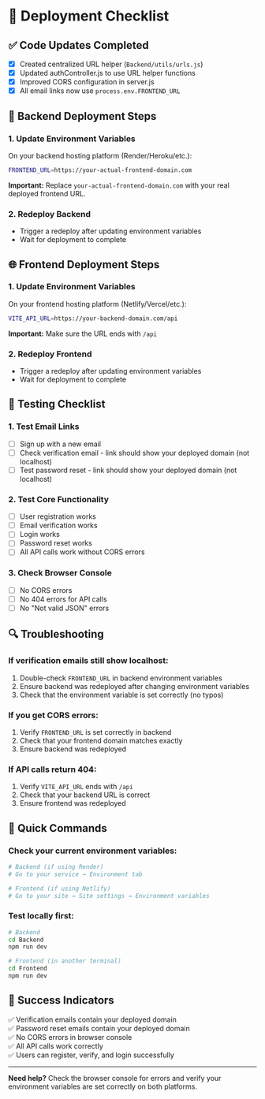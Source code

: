 # 🚀 Deployment Checklist

## ✅ Code Updates Completed

- [x] Created centralized URL helper (`Backend/utils/urls.js`)
- [x] Updated authController.js to use URL helper functions
- [x] Improved CORS configuration in server.js
- [x] All email links now use `process.env.FRONTEND_URL`

## 🔧 Backend Deployment Steps

### 1. Update Environment Variables
On your backend hosting platform (Render/Heroku/etc.):

```bash
FRONTEND_URL=https://your-actual-frontend-domain.com
```

**Important:** Replace `your-actual-frontend-domain.com` with your real deployed frontend URL.

### 2. Redeploy Backend
- Trigger a redeploy after updating environment variables
- Wait for deployment to complete

## 🌐 Frontend Deployment Steps

### 1. Update Environment Variables
On your frontend hosting platform (Netlify/Vercel/etc.):

```bash
VITE_API_URL=https://your-backend-domain.com/api
```

**Important:** Make sure the URL ends with `/api`

### 2. Redeploy Frontend
- Trigger a redeploy after updating environment variables
- Wait for deployment to complete

## 🧪 Testing Checklist

### 1. Test Email Links
- [ ] Sign up with a new email
- [ ] Check verification email - link should show your deployed domain (not localhost)
- [ ] Test password reset - link should show your deployed domain (not localhost)

### 2. Test Core Functionality
- [ ] User registration works
- [ ] Email verification works
- [ ] Login works
- [ ] Password reset works
- [ ] All API calls work without CORS errors

### 3. Check Browser Console
- [ ] No CORS errors
- [ ] No 404 errors for API calls
- [ ] No "Not valid JSON" errors

## 🔍 Troubleshooting

### If verification emails still show localhost:
1. Double-check `FRONTEND_URL` in backend environment variables
2. Ensure backend was redeployed after changing environment variables
3. Check that the environment variable is set correctly (no typos)

### If you get CORS errors:
1. Verify `FRONTEND_URL` is set correctly in backend
2. Check that your frontend domain matches exactly
3. Ensure backend was redeployed

### If API calls return 404:
1. Verify `VITE_API_URL` ends with `/api`
2. Check that your backend URL is correct
3. Ensure frontend was redeployed

## 📝 Quick Commands

### Check your current environment variables:
```bash
# Backend (if using Render)
# Go to your service → Environment tab

# Frontend (if using Netlify)
# Go to your site → Site settings → Environment variables
```

### Test locally first:
```bash
# Backend
cd Backend
npm run dev

# Frontend (in another terminal)
cd Frontend
npm run dev
```

## 🎯 Success Indicators

✅ Verification emails contain your deployed domain  
✅ Password reset emails contain your deployed domain  
✅ No CORS errors in browser console  
✅ All API calls work correctly  
✅ Users can register, verify, and login successfully  

---

**Need help?** Check the browser console for errors and verify your environment variables are set correctly on both platforms.

